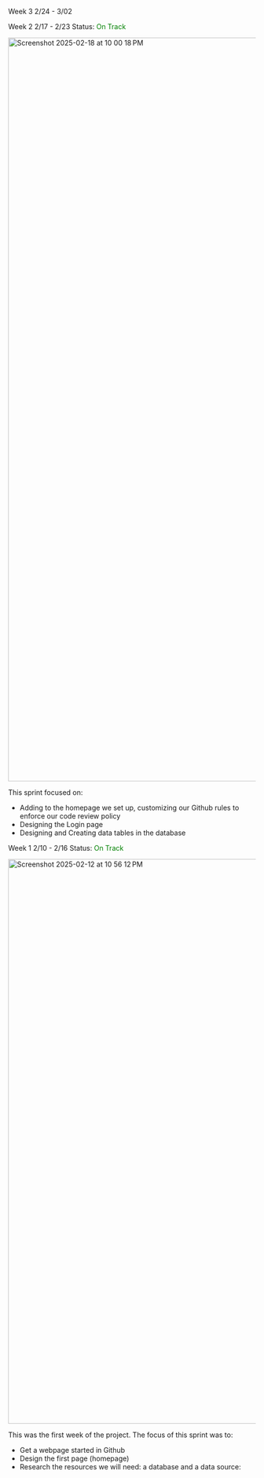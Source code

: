 Week 3 2/24 - 3/02


Week 2 2/17 - 2/23 Status: <span style="color:green">On Track</span>

<img width="1512" alt="Screenshot 2025-02-18 at 10 00 18 PM" src="https://github.com/user-attachments/assets/9cdc732b-a227-400a-96d9-ca819c731134" />

This sprint focused on:
* Adding to the homepage we set up, customizing our Github rules to enforce our code review policy
* Designing the Login page
* Designing and Creating data tables in the database


Week 1 2/10 - 2/16 Status: <span style="color:green">On Track</span>

<img width="1148" alt="Screenshot 2025-02-12 at 10 56 12 PM" src="https://github.com/user-attachments/assets/fd5622ad-5ef3-468d-bfff-dadd859cf199" />

This was the first week of the project. The focus of this sprint was to:
* Get a webpage started in Github
* Design the first page (homepage)
* Research the resources we will need: a database and a data source:
